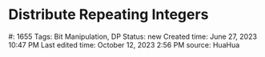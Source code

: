 # Distribute Repeating Integers

#: 1655
Tags: Bit Manipulation, DP
Status: new
Created time: June 27, 2023 10:47 PM
Last edited time: October 12, 2023 2:56 PM
source: HuaHua
